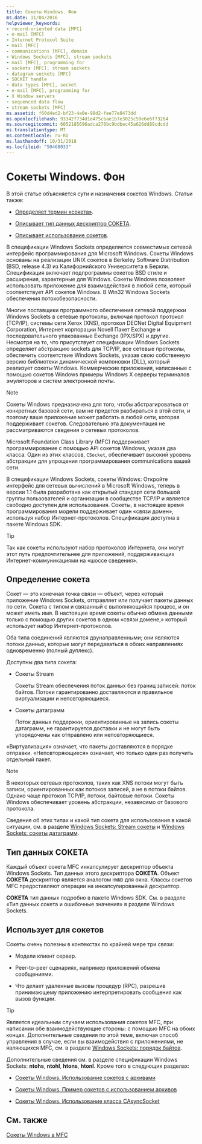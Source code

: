 ```yaml
---
title: Сокеты Windows. Фон
ms.date: 11/04/2016
helpviewer_keywords:
- record-oriented data [MFC]
- e-mail [MFC]
- Internet Protocol Suite
- mail [MFC]
- communications [MFC], domain
- Windows Sockets [MFC], stream sockets
- mail [MFC], programming for
- sockets [MFC], stream sockets
- datagram sockets [MFC]
- SOCKET handle
- data types [MFC], socket
- e-mail [MFC], programming for
- X Window servers
- sequenced data flow
- stream sockets [MFC]
ms.assetid: f60d4ed2-bf23-4a0e-98d2-fee77e8473dd
ms.openlocfilehash: 93342f734d1e475cbae1b7e3025c59e6e6f73284
ms.sourcegitcommit: 6052185696adca270bc9bdbec45a626dd89cdcdd
ms.translationtype: MT
ms.contentlocale: ru-RU
ms.lasthandoff: 10/31/2018
ms.locfileid: "50468033"
---
```

# <a name="windows-sockets-background"></a>Сокеты Windows. Фон

В этой статье объясняется сути и назначения сокетов Windows. Статьи также:

- [Определяет термин «сокета»](#_core_definition_of_a_socket).

- [Описывает тип данных дескриптор СОКЕТА](#_core_the_socket_data_type).

- [Описывает использование сокетов](#_core_uses_for_sockets).

В спецификации Windows Sockets определяется совместимых сетевой интерфейс программирования для Microsoft Windows. Сокеты Windows основаны на реализации UNIX сокетов в Berkeley Software Distribution (BSD, release 4.3) из Калифорнийского Университета в Беркли. Спецификация включает подпрограммы сокетов BSD стиле и расширения, характерные для Windows. Сокеты Windows позволяет использовать приложение для взаимодействия в любой сети, который соответствует API сокетов Windows. В Win32 Windows Sockets обеспечения потокобезопасности.

Многие поставщики программного обеспечения сетевой поддержки Windows Sockets в сетевые протоколы, включая протокол протокол (TCP/IP), системы сети Xerox (XNS), протокол DECNet Digital Equipment Corporation, Интернет корпорации Novell Пакет Exchange и последовательного упакованные Exchange (IPX/SPX) и другие. Несмотря на то, что присутствует спецификации Windows Sockets определяет абстракцию sockets для TCP/IP, все сетевые протоколы, обеспечить соответствие Windows Sockets, указав свою собственную версию библиотеки динамической компоновки (DLL), который реализует сокеты Windows. Коммерческие приложения, написанные с помощью сокетов Windows примеры Windows X серверы терминалов эмуляторов и систем электронной почты.

> [!NOTE]
>  Сокеты Windows предназначена для того, чтобы абстрагироваться от конкретных базовой сети, вам не придется разбираться в этой сети, и поэтому ваше приложение может работать в любой сети, которая поддерживает сокетов. Следовательно эта документация не рассматриваются сведения о сетевых протоколов.

Microsoft Foundation Class Library (MFC) поддерживает программирование с помощью API сокетов Windows, указав два класса. Один из этих классов, `CSocket`, обеспечивает высокий уровень абстракции для упрощения программирования communications вашей сети.

В спецификации Windows Sockets, сокеты Windows: Откройте интерфейс для сетевых вычислений в Microsoft Windows, теперь в версии 1.1 была разработана как открытый стандарт сети большой группы пользователей и организации в сообществе TCP/IP и является свободно доступен для использования. Сокеты, в настоящее время программирования модели поддерживает один «связи домен», используя набор Интернет-протоколов. Спецификация доступна в пакете Windows SDK.

> [!TIP]
>  Так как сокеты используют набор протоколов Интернета, они могут этот путь предпочтительнее для приложений, поддерживающих Интернет-коммуникациями на «шоссе сведения».

##  <a name="_core_definition_of_a_socket"></a> Определение сокета

Сокет — это конечная точка связи — объект, через который приложение Windows Sockets, отправляет или получает пакеты данных по сети. Сокета с типом и связанный с выполняющийся процесс, и он может иметь имя. В настоящее время сокеты обычно обмена данными только с помощью других сокетов в одном «связи домене,» который использует набор Интернет-протоколов.

Оба типа соединений являются двунаправленными; они являются потоки данных, которые могут передаваться в обоих направлениях одновременно (полный дуплекс).

Доступны два типа сокета:

- Сокеты Stream

   Сокеты Stream обеспечения поток данных без границ записей: поток байтов. Потоки гарантированно доставляются и правильное виртуализации и неповторяющиеся.

- Сокеты датаграмм

   Поток данных поддержки, ориентированные на запись сокеты датаграмм, не гарантируется доставки и не могут быть упорядочены как отправлено или неповторяющиеся.

«Виртуализация» означает, что пакеты доставляются в порядке отправки. «Неповторяющиеся» означает, что только один раз получить отдельный пакет.

> [!NOTE]
>  В некоторых сетевых протоколов, таких как XNS потоки могут быть записи, ориентированных как потоков записей, а не в потоки байтов. Однако чаще протокол TCP/IP, потоки, байтовые потоки. Сокеты Windows обеспечивает уровень абстракции, независимо от базового протокола.

Сведения об этих типах и какой тип сокета для использования в какой ситуации, см. в разделе [Windows Sockets: Stream сокеты](../mfc/windows-sockets-stream-sockets.md) и [Windows Sockets: сокеты датаграмм](../mfc/windows-sockets-datagram-sockets.md).

##  <a name="_core_the_socket_data_type"></a> Тип данных СОКЕТА

Каждый объект сокета MFC инкапсулирует дескриптор объекта Windows Sockets. Тип данных этого дескриптора **СОКЕТА**. Объект **СОКЕТА** дескриптор является аналогом `HWND` для окна. Классы сокетов MFC предоставляют операции на инкапсулированный дескриптор.

**СОКЕТА** тип данных подробно в пакете Windows SDK. См. в разделе «Тип данных сокета и ошибочные значения» в разделе Windows Sockets.

##  <a name="_core_uses_for_sockets"></a> Использует для сокетов

Сокеты очень полезны в контекстах по крайней мере три связи:

- Модели клиент сервер.

- Peer-to-peer сценариях, например приложений обмена сообщениями.

- Что делает удаленные вызовы процедур (RPC), разрешив принимающему приложению интерпретировать сообщения как вызов функции.

> [!TIP]
>  Является идеальным случаем использования сокетов MFC, при написании обе взаимодействующие стороны: с помощью MFC на обоих концах. Дополнительные сведения по этой теме, включая способ управления в случае, если вы взаимодействия с приложениями, не являющихся MFC, см. в разделе [Windows Sockets: порядок байтов](../mfc/windows-sockets-byte-ordering.md).

Дополнительные сведения см. в разделе спецификации Windows Sockets: **ntohs**, **ntohl**, **htons**, **htonl**. Кроме того в следующих разделах:

- [Сокеты Windows. Использование сокетов с архивами](../mfc/windows-sockets-using-sockets-with-archives.md)

- [Сокеты Windows. Пример сокетов с использованием архивов](../mfc/windows-sockets-example-of-sockets-using-archives.md)

- [Сокеты Windows. Использование класса CAsyncSocket](../mfc/windows-sockets-using-class-casyncsocket.md)

## <a name="see-also"></a>См. также

[Сокеты Windows в MFC](../mfc/windows-sockets-in-mfc.md)


